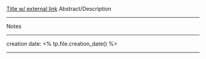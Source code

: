 [Title w/ external link](https://scholar.google.com/)
Abstract/Description
___
Notes
___
creation date: <% tp.file.creation_date() %>
___
